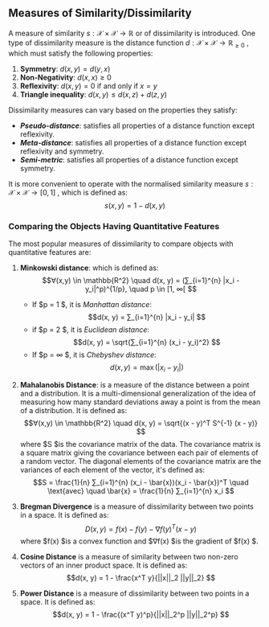 ##  Measures of Similarity/Dissimilarity
A measure of similarity $s: \mathcal{X} × \mathcal{X} → \mathbb{R}$ or of dissimilarity is introduced.
One type of dissimilarity measure is the distance function $d: \mathcal{X} × \mathcal{X} → \mathbb{R}_{\geq 0}$ , which must satisfy the following properties:
1. **Symmetry**: $d(x, y) = d(y, x)$
2. **Non-Negativity**: $d(x, x) ≥ 0$
3. **Reflexivity**: $d(x, y) = 0$ if and only if $x = y$
4. **Triangle inequality**: $d(x, y) ≤ d(x, z) + d(z, y)$

Dissimilarity measures can vary based on the properties they satisfy:
- ***Pseudo-distance***: satisfies all properties of a distance function except reflexivity.
- ***Meta-distance***: satisfies all properties of a distance function except reflexivity and symmetry.
- ***Semi-metric***: satisfies all properties of a distance function except symmetry.

It is more convenient to operate with the normalised similarity measure $s: \mathcal{X} × \mathcal{X} → [0, 1]$ , which is defined as:
$$s(x, y) = 1 - d(x, y)$$

### Comparing the Objects Having Quantitative Features
The most popular measures of dissimilarity to compare objects with quantitative features are:
1. **Minkowski distance**: which is defined as:
$$∀(x,y) \in \mathbb{R^2} \quad d(x, y) = (∑_{i=1}^{n} |x_i - y_i|^p)^{1/p}, \quad p \in [1,  ∞[ $$
   - If $p = 1 $, it is *Manhattan distance*:
   $$d(x, y) = ∑_{i=1}^{n} |x_i - y_i| $$
   - if $p = 2 $, it is *Euclidean distance*:
   $$d(x, y) = \sqrt{∑_{i=1}^{n} (x_i - y_i)^2} $$
   - If $p = ∞ $, it is *Chebyshev distance*:
   $$d(x, y) = \max(|x_i - y_i|) $$

2. **Mahalanobis Distance**: is a measure of the distance between a point and a distribution. 
It is a multi-dimensional generalization of the idea of measuring how many standard deviations away a point is from the mean of a distribution.
It is defined as:
$$∀(x,y) \in \mathbb{R^2} \quad d(x, y) = \sqrt{(x - y)^T S^{-1} (x - y)} $$
where $S $is the covariance matrix of the data.
The covariance matrix is a square matrix giving the covariance between each pair of elements of a random vector. The diagonal elements of the covariance matrix are the variances of each element of the vector, it's defined as:
$$S = \frac{1}{n} ∑_{i=1}^{n} (x_i - \bar{x})(x_i - \bar{x})^T \quad \text{avec} \quad  \bar{x} = \frac{1}{n} ∑_{i=1}^{n} x_i $$
3.  **Bregman Divergence** is a measure of dissimilarity between two points in a space. It is defined as:
$$D(x, y) = f(x) - f(y) - ∇f(y)^T (x - y) $$
where $f(x) $is a convex function and $∇f(x) $is the gradient of $f(x) $.
4. **Cosine Distance** is a measure of similarity between two non-zero vectors of an inner product space. It is defined as:
$$d(x, y) = 1 - \frac{x^T y}{||x||_2 ||y||_2} $$
5. **Power Distance** is a measure of dissimilarity between two points in a space. It is defined as:
$$d(x, y) = 1 - \frac{(x^T y)^p}{||x||_2^p ||y||_2^p} $$
